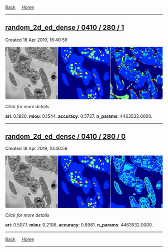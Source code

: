 
[Back](..)&nbsp;&nbsp;&nbsp;&nbsp;&nbsp;[Home](https://leapmanlab.github.io/snapshots)

---

<div class="summary"><a href="1"><h2>random_2d_ed_dense / 0410 / 280 / 1</h2></a><p>Created 18 Apr 2019, 16:40:59
</p><a href="1"><img src="1/media/summary.png" align="center"></a><p>
<i>Click for more details</i>
</p></div>

**ari**: 0.1920. **miou**: 0.1544. **accuracy**: 0.5727. **n_params**: 4463532.0000. 

---

<div class="summary"><a href="0"><h2>random_2d_ed_dense / 0410 / 280 / 0</h2></a><p>Created 18 Apr 2019, 16:40:59
</p><a href="0"><img src="0/media/summary.png" align="center"></a><p>
<i>Click for more details</i>
</p></div>

**ari**: 0.5077. **miou**: 0.2106. **accuracy**: 0.6981. **n_params**: 4463532.0000. 

---

[Back](..)&nbsp;&nbsp;&nbsp;&nbsp;&nbsp;[Home](https://leapmanlab.github.io/snapshots)

---